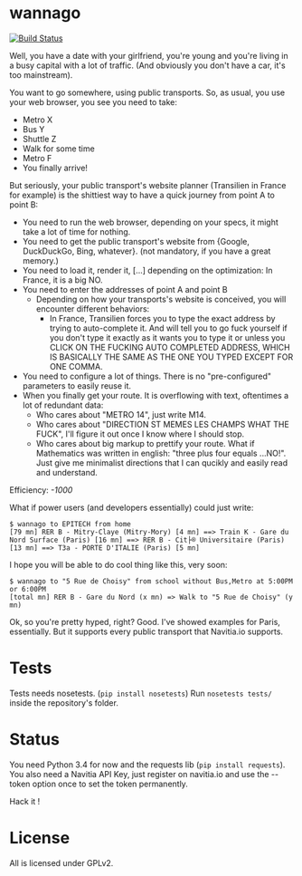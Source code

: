 # wannago
[![Build Status](https://travis-ci.org/RaitoBezarius/wannago.svg)](https://travis-ci.org/RaitoBezarius/wannago)

Well, you have a date with your girlfriend, you're young and you're living in a busy capital with a lot of traffic.
(And obviously you don't have a car, it's too mainstream).

You want to go somewhere, using public transports. So, as usual, you use your web browser, you see you need to take:

* Metro X
* Bus Y
* Shuttle Z
* Walk for some time
* Metro F
* You finally arrive!

But seriously, your public transport's website planner (Transilien in France for example) is the shittiest way to have a quick journey from point A to point B:

* You need to run the web browser, depending on your specs, it might take a lot of time for nothing.
* You need to get the public transport's website from {Google, DuckDuckGo, Bing, whatever}. (not mandatory, if you have a great memory.)
* You need to load it, render it, [...] depending on the optimization: In France, it is a big NO.
* You need to enter the addresses of point A and point B
    * Depending on how your transports's website is conceived, you will encounter different behaviors:
        * In France, Transilien forces you to type the exact address by trying to auto-complete it. And will tell you to go fuck yourself if you don't type it exactly as it wants you to type it or unless you CLICK ON THE FUCKING AUTO COMPLETED ADDRESS, WHICH IS BASICALLY THE SAME AS THE ONE YOU TYPED EXCEPT FOR ONE COMMA.
* You need to configure a lot of things. There is no "pre-configured" parameters to easily reuse it.
* When you finally get your route. It is overflowing with text, oftentimes a lot of redundant data:
    * Who cares about "METRO 14", just write M14.
    * Who cares about "DIRECTION ST MEMES LES CHAMPS WHAT THE FUCK", I'll figure it out once I know where I should stop.
    * Who cares about big markup to prettify your route. What if Mathematics was written in english: "three plus four equals ...NO!". Just give me minimalist directions that I can qucikly and easily read and understand. 

Efficiency: *-1000*

What if power users (and developers essentially) could just write:
```console
$ wannago to EPITECH from home
[79 mn] RER B - Mitry-Claye (Mitry-Mory) [4 mn] ==> Train K - Gare du Nord Surface (Paris) [16 mn] ==> RER B - Cit├® Universitaire (Paris) [13 mn] ==> T3a - PORTE D'ITALIE (Paris) [5 mn]
```

I hope you will be able to do cool thing like this, very soon:
```console
$ wannago to "5 Rue de Choisy" from school without Bus,Metro at 5:00PM or 6:00PM
[total mn] RER B - Gare du Nord (x mn) => Walk to "5 Rue de Choisy" (y mn)
```

Ok, so you're pretty hyped, right?
Good. I've showed examples for Paris, essentially. But it supports every public transport that Navitia.io supports.

Tests
=====
Tests needs nosetests. (`pip install nosetests`)
Run `nosetests tests/` inside the repository's folder.

Status
======
You need Python 3.4 for now and the requests lib (`pip install requests`).
You also need a Navitia API Key, just register on navitia.io and use the --token option once to set the token permanently.

Hack it !


License
=======
All is licensed under GPLv2.
